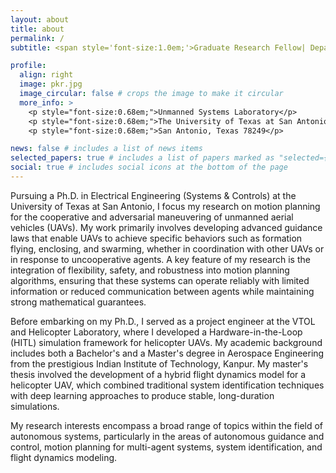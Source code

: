 ```yaml
---
layout: about
title: about
permalink: /
subtitle: <span style='font-size:1.0em;'>Graduate Research Fellow| Department of Electrical Engineering</span>

profile:
  align: right
  image: pkr.jpg
  image_circular: false # crops the image to make it circular
  more_info: >
    <p style="font-size:0.68em;">Unmanned Systems Laboratory</p>
    <p style="font-size:0.68em;">The University of Texas at San Antonio</p>
    <p style="font-size:0.68em;">San Antonio, Texas 78249</p>

news: false # includes a list of news items
selected_papers: true # includes a list of papers marked as "selected={true}"
social: true # includes social icons at the bottom of the page
---
```


<p>Pursuing a Ph.D. in Electrical Engineering (Systems & Controls) at the University of Texas at San Antonio, I focus my research on motion planning for the cooperative and adversarial maneuvering of unmanned aerial vehicles (UAVs). My work primarily involves developing advanced guidance laws that enable UAVs to achieve specific behaviors such as formation flying, enclosing, and swarming, whether in coordination with other UAVs or in response to uncooperative agents. A key feature of my research is the integration of flexibility, safety, and robustness into motion planning algorithms, ensuring that these systems can operate reliably with limited information or reduced communication between agents while maintaining strong mathematical guarantees. </p>
<p>Before embarking on my Ph.D., I served as a project engineer at the VTOL and Helicopter Laboratory, where I developed a Hardware-in-the-Loop (HITL) simulation framework for helicopter UAVs. My academic background includes both a Bachelor's and a Master's degree in Aerospace Engineering from the prestigious Indian Institute of Technology, Kanpur. My master's thesis involved the development of a hybrid flight dynamics model for a helicopter UAV, which combined traditional system identification techniques with deep learning approaches to produce stable, long-duration simulations. </p> 
<p>My research interests encompass a broad range of topics within the field of autonomous systems, particularly in the areas of autonomous guidance and control, motion planning for multi-agent systems, system identification, and flight dynamics modeling.</p>
